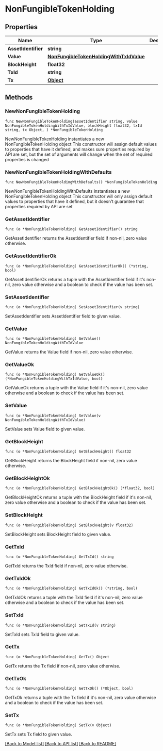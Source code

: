 # NonFungibleTokenHolding

## Properties

Name | Type | Description | Notes
------------ | ------------- | ------------- | -------------
**AssetIdentifier** | **string** |  | 
**Value** | [**NonFungibleTokenHoldingWithTxIdValue**](NonFungibleTokenHoldingWithTxIdValue.md) |  | 
**BlockHeight** | **float32** |  | 
**TxId** | **string** |  | 
**Tx** | [**Object**](Object.md) |  | 

## Methods

### NewNonFungibleTokenHolding

`func NewNonFungibleTokenHolding(assetIdentifier string, value NonFungibleTokenHoldingWithTxIdValue, blockHeight float32, txId string, tx Object, ) *NonFungibleTokenHolding`

NewNonFungibleTokenHolding instantiates a new NonFungibleTokenHolding object
This constructor will assign default values to properties that have it defined,
and makes sure properties required by API are set, but the set of arguments
will change when the set of required properties is changed

### NewNonFungibleTokenHoldingWithDefaults

`func NewNonFungibleTokenHoldingWithDefaults() *NonFungibleTokenHolding`

NewNonFungibleTokenHoldingWithDefaults instantiates a new NonFungibleTokenHolding object
This constructor will only assign default values to properties that have it defined,
but it doesn't guarantee that properties required by API are set

### GetAssetIdentifier

`func (o *NonFungibleTokenHolding) GetAssetIdentifier() string`

GetAssetIdentifier returns the AssetIdentifier field if non-nil, zero value otherwise.

### GetAssetIdentifierOk

`func (o *NonFungibleTokenHolding) GetAssetIdentifierOk() (*string, bool)`

GetAssetIdentifierOk returns a tuple with the AssetIdentifier field if it's non-nil, zero value otherwise
and a boolean to check if the value has been set.

### SetAssetIdentifier

`func (o *NonFungibleTokenHolding) SetAssetIdentifier(v string)`

SetAssetIdentifier sets AssetIdentifier field to given value.


### GetValue

`func (o *NonFungibleTokenHolding) GetValue() NonFungibleTokenHoldingWithTxIdValue`

GetValue returns the Value field if non-nil, zero value otherwise.

### GetValueOk

`func (o *NonFungibleTokenHolding) GetValueOk() (*NonFungibleTokenHoldingWithTxIdValue, bool)`

GetValueOk returns a tuple with the Value field if it's non-nil, zero value otherwise
and a boolean to check if the value has been set.

### SetValue

`func (o *NonFungibleTokenHolding) SetValue(v NonFungibleTokenHoldingWithTxIdValue)`

SetValue sets Value field to given value.


### GetBlockHeight

`func (o *NonFungibleTokenHolding) GetBlockHeight() float32`

GetBlockHeight returns the BlockHeight field if non-nil, zero value otherwise.

### GetBlockHeightOk

`func (o *NonFungibleTokenHolding) GetBlockHeightOk() (*float32, bool)`

GetBlockHeightOk returns a tuple with the BlockHeight field if it's non-nil, zero value otherwise
and a boolean to check if the value has been set.

### SetBlockHeight

`func (o *NonFungibleTokenHolding) SetBlockHeight(v float32)`

SetBlockHeight sets BlockHeight field to given value.


### GetTxId

`func (o *NonFungibleTokenHolding) GetTxId() string`

GetTxId returns the TxId field if non-nil, zero value otherwise.

### GetTxIdOk

`func (o *NonFungibleTokenHolding) GetTxIdOk() (*string, bool)`

GetTxIdOk returns a tuple with the TxId field if it's non-nil, zero value otherwise
and a boolean to check if the value has been set.

### SetTxId

`func (o *NonFungibleTokenHolding) SetTxId(v string)`

SetTxId sets TxId field to given value.


### GetTx

`func (o *NonFungibleTokenHolding) GetTx() Object`

GetTx returns the Tx field if non-nil, zero value otherwise.

### GetTxOk

`func (o *NonFungibleTokenHolding) GetTxOk() (*Object, bool)`

GetTxOk returns a tuple with the Tx field if it's non-nil, zero value otherwise
and a boolean to check if the value has been set.

### SetTx

`func (o *NonFungibleTokenHolding) SetTx(v Object)`

SetTx sets Tx field to given value.



[[Back to Model list]](../README.md#documentation-for-models) [[Back to API list]](../README.md#documentation-for-api-endpoints) [[Back to README]](../README.md)


